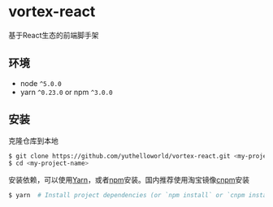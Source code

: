 # vortex-react

基于React生态的前端脚手架

## 环境
* node `^5.0.0`
* yarn `^0.23.0` or npm `^3.0.0`

## 安装

克隆仓库到本地

```bash
$ git clone https://github.com/yuthelloworld/vortex-react.git <my-project-name>
$ cd <my-project-name>
```

安装依赖，可以使用[Yarn](https://yarnpkg.com/)，或者[npm](https://github.com/npm/npm)安装。国内推荐使用淘宝镜像[cnpm](https://npm.taobao.org/)安装

```bash
$ yarn  # Install project dependencies (or `npm install` or `cnpm install`)
```




